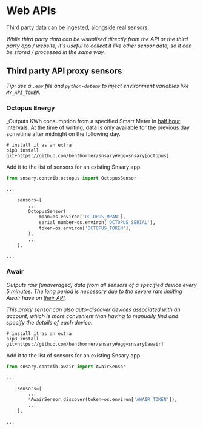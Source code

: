 # Web APIs

Third party data can be ingested, alongside real sensors.

_While third party data can be visualised directly from the API or the third party app / website, it's useful to collect it like other sensor data, so it can be stored / processed in the same way._

## Third party API proxy sensors

_Tip: use a `.env` file and `python-dotenv` to inject environment variables like `MY_API_TOKEN`._

### Octopus Energy

_Outputs KWh consumption from a specified Smart Meter in [half hour intervals](https://developer.octopus.energy/docs/api/#consumption). At the time of writing, data is only available for the previous day sometime after midnight on the following day.

```
# install it as an extra
pip3 install git+https://github.com/benthorner/snsary#egg=snsary[octopus]
```

Add it to the list of sensors for an existing Snsary app.

```python
from snsary.contrib.octopus import OctopusSensor

...

    sensors=[
        ...
        OctopusSensor(
            mpan=os.environ['OCTOPUS_MPAN'],
            serial_number=os.environ['OCTOPUS_SERIAL'],
            token=os.environ['OCTOPUS_TOKEN'],
        ),
        ...
    ],

...
```

### Awair

_Outputs raw (unaveraged) data from all sensors of a specified device every 5 minutes. The long period is necessary due to the severe rate limiting Awair have on [their API](https://docs.developer.getawair.com/#local-api)._

_This proxy sensor can also auto-discover devices associated with an account, which is more convenient than having to manually find and specify the details of each device._

```
# install it as an extra
pip3 install git+https://github.com/benthorner/snsary#egg=snsary[awair]
```

Add it to the list of sensors for an existing Snsary app.

```python
from snsary.contrib.awair import AwairSensor

...

    sensors=[
        ...
        *AwairSensor.discover(token=os.environ['AWAIR_TOKEN']),
        ...
    ],

...
```


